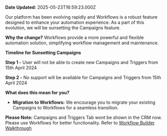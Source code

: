 **Date Updated:** 2025-05-23T16:59:23.000Z

Our platform has been evolving rapidly and Workflows is a robust feature designed to enhance your automation experience. As a part of this evolution, we will be sunsetting the Campaigns feature.

  
**Why the change?** Workflows provide a more powerful and flexible automation solution, simplifying workflow management and maintenance.

  
**Timeline for Sunsetting Campaigns**

  
**Step 1 -** User will not be able to create new Campaigns and Triggers from 15th April 2024

**Step 2 -** No support will be available for Campaigns and Triggers from 15th April 2024
  
  
**What does this mean for you?**

* **Migration to Workflows:** We encourage you to migrate your existing Campaigns to Workflows for a seamless transition.

  
**Please Note:** Campaigns and Triggers Tab wont be shown in the CRM now. Please use Workflows for better functionality. Refer to [Workflow Builder Walkthrough](https://help.gohighlevel.com/support/solutions/articles/155000001254-workflow-builder-walkthrough)

  
